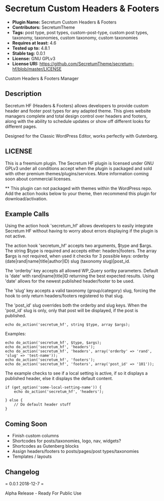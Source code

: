 # Secretum Custom Headers & Footers
* **Plugin Name:** Secretum Custom Headers & Footers
* **Contributors:** SecretumTheme
* **Tags:** post type, post types, custom-post-type, custom post types, taxonomy, taxonomies, custom taxonomy, custom taxonomies
* **Requires at least:** 4.6
* **Tested up to:** 4.8.1
* **Stable tag:** 0.0.1
* **License:** GNU GPLv3
* **License URI:** https://github.com/SecretumTheme/secretum-hf/blob/master/LICENSE

Custom Headers & Footers Manager


## Description

Secretum HF (Headers & Footers) allows developers to provide custom header and footer post types for any adapted theme. This gives website managers complete and total design control over headers and footers, along with the ability to schedule updates or show off different looks for different pages.

Designed for the Classic WordPress Editor, works perfectly with Gutenberg.


## LICENSE

This is a freemium plugin. The Secretum HF plugin is licensed under GNU GPLv3 under all conditions accept when the plugin is packaged and sold with other premium themes/plugins/services. More information coming soon about commercial licenses.

** This plugin can not packaged with themes within the WordPress repo. Add the action hooks below to your theme, then recommend this plugin for download/activation.


## Example Calls

Using the action hook 'secretum_hf' allows developers to easily integrate Secretum HF without having to worry about errors displaying if the plugin is not active.

The action hook 'secretum_hf' accepts two arguments, $type and $args. The string $type is required and accepts either: headers|footers. The array $args is not required, when used it checks for 3 possible keys: orderby (date|rand|name|title|author|ID) slug (taxonomy slug)|post_id. 

The 'orderby' key accepts all allowed WP_Query sortby parameters. Default is 'date' with rand|name|title|ID returning the best expected results. Using 'date' allows for the newest published header/footer to be used.

The 'slug' key accepts a valid taxonomy (group/category) slug, forcing the hook to only return headers/footers registered to that slug.

The 'post_id' slug overrides both the orderby and slug keys. When the 'post_id' slug is only, only that post will be displayed, if the post is published.

```
echo do_action('secretum_hf', string $type, array $args);
```

Examples:

```
echo do_action('secretum_hf', $type, $args);
echo do_action('secretum_hf', 'headers');
echo do_action('secretum_hf', 'headers', array('orderby' => 'rand', 'slug' => 'test-name'));
echo do_action('secretum_hf', 'footers');
echo do_action('secretum_hf', 'footers', array('post_id' => '101'));
```

The example checks to see if a local setting is active, if so it displays a published header, else it displays the default content.

```
if (get_option('some-local-setting-name')) {
	echo do_action('secretum_hf', 'headers');

} else {
	// Do default header stuff
}
```


## Coming Soon

* Finish custom columns
* Shortcodes for posts/taxonomies, logo, nav, widgets?
* Shortcodes as Gutenberg blocks
* Assign headers/footers to posts/pages/post types/taxonomies
* Templates / layouts


## Changelog

= 0.0.1 2018-12-7 =

Alpha Release - Ready For Public Use
